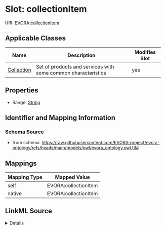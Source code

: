 

# Slot: collectionItem



URI: [EVORA:collectionItem](https://raw.githubusercontent.com/EVORA-project/evora-ontology/refs/heads/main/models/owl/evora_ontology.owl.ttl#collectionItem)



<!-- no inheritance hierarchy -->





## Applicable Classes

| Name | Description | Modifies Slot |
| --- | --- | --- |
| [Collection](Collection.md) | Set of products and services with some common characteristics |  yes  |







## Properties

* Range: [String](String.md)





## Identifier and Mapping Information







### Schema Source


* from schema: https://raw.githubusercontent.com/EVORA-project/evora-ontology/refs/heads/main/models/owl/evora_ontology.owl.ttl#




## Mappings

| Mapping Type | Mapped Value |
| ---  | ---  |
| self | EVORA:collectionItem |
| native | EVORA:collectionItem |




## LinkML Source

<details>
```yaml
name: collectionItem
from_schema: https://raw.githubusercontent.com/EVORA-project/evora-ontology/refs/heads/main/models/owl/evora_ontology.owl.ttl#
rank: 1000
alias: collectionItem
domain_of:
- Collection
range: string

```
</details>